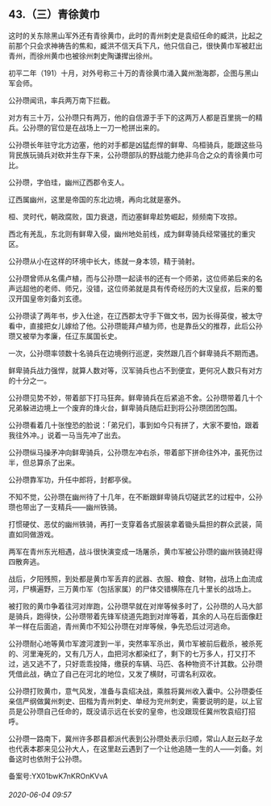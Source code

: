 ## 43.（三）青徐黄巾
这时的关东除黑山军外还有青徐黄巾，此时的青州刺史是袁绍任命的臧洪，比起之前那个只会求神祷告的焦和，臧洪不信天兵下凡，他只信自己，很快黄巾军被赶出青州，而徐州黄巾也被徐州刺史陶谦撵出徐州。



初平二年（191）十月，对外号称三十万的青徐黄巾涌入冀州渤海郡，企图与黑山军会师。



公孙瓒闻讯，率兵两万南下拦截。



对方有三十万，公孙瓒只有两万，他的自信源于手下的这两万人都是百里挑一的精兵。公孙瓒的官位是在战场上一刀一枪拼出来的。



公孙瓒长年驻守北方边塞，他的对手都是凶猛彪悍的鲜卑、乌桓骑兵，能跟这些马背民族玩骑兵对砍并生存下来，公孙瓒部队的野战能力绝非乌合之众的青徐黄巾可比。



公孙瓒，字伯珪，幽州辽西郡令支人。



辽西属幽州，这里是帝国的东北边境，再向北就是塞外。



桓、灵时代，朝政腐败，国力衰退，而边塞鲜卑趁势崛起，频频南下攻掠。



西北有羌乱，东北则有鲜卑入侵，幽州地处前线，成为鲜卑骑兵经常骚扰的重灾区。



公孙瓒从小在这样的环境中长大，练就一身本领，精于骑射。



公孙瓒曾师从名儒卢植，而与公孙瓒一起读书的还有一个师弟，这位师弟后来的名声远超他的老师、师兄，没错，这位师弟就是具有传奇经历的大汉皇叔，后来的蜀汉开国皇帝刘备刘玄德。



公孙瓒读了两年书，步入仕途，在辽西郡太守手下做文书，因为长得英俊，被太守看中，直接把女儿嫁给了他。公孙瓒能拜卢植为师，也是靠岳父的推荐，此后公孙瓒又被举为孝廉，任辽东属国长史。



一次，公孙瓒率领数十名骑兵在边境例行巡逻，突然跟几百个鲜卑骑兵不期而遇。



鲜卑骑兵战力强悍，就算人数对等，汉军骑兵也占不到便宜，更何况人数只有对方的十分之一。



公孙瓒见势不妙，带着部下打马狂奔。鲜卑骑兵在后紧追不舍。公孙瓒带着几十个兄弟躲进边境上一个废弃的烽火台，鲜卑骑兵随后赶到将公孙瓒团团包围。



公孙瓒看着几十张惶恐的脸说：「弟兄们，事到如今只有拼了，大家不要怕，跟着我往外冲。」说着一马当先冲了出去。



公孙瓒纵马操矛冲向鲜卑骑兵，公孙瓒左冲右杀，带着部下拼命往外冲，虽死伤过半，但总算杀了出来。



公孙瓒靠军功，升任中郎将，封都亭侯。



不知不觉，公孙瓒在幽州待了十几年，在不断跟鲜卑骑兵切磋武艺的过程中，公孙瓒也带出了一支精兵——幽州铁骑。



打惯硬仗、恶仗的幽州铁骑，再打一支穿着各式服装拿着锄头扁担的群众武装，简直如同做游戏。



两军在青州东光相遇，战斗很快演变成一场屠杀，黄巾军被公孙瓒的幽州铁骑赶得四散奔逃。



战后，夕阳残照，到处都是黄巾军丢弃的武器、衣服、粮食、财物，战场上血流成河，尸横遍野，三万黄巾军（包括家属）的尸体交错横陈在几十里长的战场上。



被打败的黄巾争着往河对岸跑，公孙瓒早就在对岸等候多时了，公孙瓒的人马大部是骑兵，跑得快，公孙瓒带着先锋军绕道先跑到对岸等着，其余的人马在后面像赶羊一样在后面追，青州黄巾不知公孙瓒在对岸等候，争先恐后过河逃命。



公孙瓒耐心地等黄巾军渡河渡到一半，突然率军杀出，黄巾军被前后截杀，被杀死的、河里淹死的，又有几万人，血把河水都染红了，剩下的七万多人，打又打不过，逃又逃不了，只好乖乖投降，缴获的车辆、马匹、各种物资不计其数。公孙瓒凭借此战，确立了自己在河北的地位，又发了横财，可谓名利双收。



公孙瓒打败黄巾，意气风发，准备与袁绍决战，乘胜将冀州收入囊中。公孙瓒委任亲信严纲做冀州刺史、田楷为青州刺史、单经为兖州刺史，需要说明的是，以上官员是公孙瓒自己任命的，既没请示远在长安的皇帝，也没跟现任冀州牧袁绍打招呼。



公孙瓒一路南下，冀州许多郡县都派代表到公孙瓒处表示归顺，常山人赵云赵子龙也代表本郡来见公孙大人，在这里赵云遇到了一个让他追随一生的人——刘备。刘备这时也依附于公孙瓒。



备案号:YX01bwK7nKROnKVvA


###### 2020-06-04 09:57

